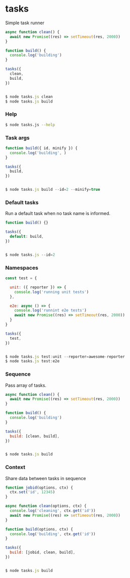 # tasks

Simple task runner

```js
async function clean() {
  await new Promise((res) => setTimeout(res, 2000))
}

function build() {
  console.log('building')
}

tasks({
  clean,
  build,
})


$ node tasks.js clean
$ node tasks.js build
```

### Help

```bash
$ node tasks.js --help
```

### Task args

```js
function build({ id, minify }) {
  console.log('building', )
}

tasks({
  build,
})


$ node tasks.js build --id=2 --minify=true
```

### Default tasks

Run a default task when no task name is informed.

```js
function build() {}

tasks({
  default: build,
})


$ node tasks.js --id=2
```

### Namespaces

```js
const test = {

  unit: ({ reporter }) => {
    console.log('running unit tests')
  },

  e2e: async () => {
    console.log('runnint e2e tests')
    await new Promise((res) => setTimeout(res, 2000))
  }
}

tasks({
  test,
})


$ node tasks.js test:unit --reporter=awesome-reporter
$ node tasks.js test:e2e

```

### Sequence

Pass array of tasks.

```js
async function clean() {
  await new Promise((res) => setTimeout(res, 2000))
}

function build() {
  console.log('building')
}

tasks({
  build: [clean, build],
})


$ node tasks.js build
```

### Context

Share data between tasks in sequence

```js
function jobid(options, ctx) {
  ctx.set('id', 12345)
}

async function clean(options, ctx) {
  console.log('cleaning', ctx.get('id'))
  await new Promise((res) => setTimeout(res, 2000))
}

function build(options, ctx) {
  console.log('building', ctx.get('id'))
}

tasks({
  build: [jobid, clean, build],
})


$ node tasks.js build
```
